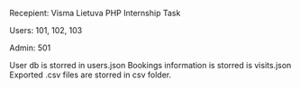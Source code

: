 Recepient: Visma Lietuva
PHP Internship Task

Users:
101,
102,
103

Admin:
501

User db is storred in users.json
Bookings information is storred is visits.json
Exported .csv files are storred in csv folder.